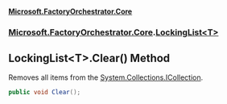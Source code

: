 #### [Microsoft.FactoryOrchestrator.Core](./Microsoft-FactoryOrchestrator-Core.md 'Microsoft.FactoryOrchestrator.Core')
### [Microsoft.FactoryOrchestrator.Core](./Microsoft-FactoryOrchestrator-Core.md 'Microsoft.FactoryOrchestrator.Core').[LockingList&lt;T&gt;](./Microsoft-FactoryOrchestrator-Core-LockingList-T-.md 'Microsoft.FactoryOrchestrator.Core.LockingList&lt;T&gt;')
## LockingList&lt;T&gt;.Clear() Method
Removes all items from the [System.Collections.ICollection](https://docs.microsoft.com/en-us/dotnet/api/System.Collections.ICollection 'System.Collections.ICollection').  
```csharp
public void Clear();
```
